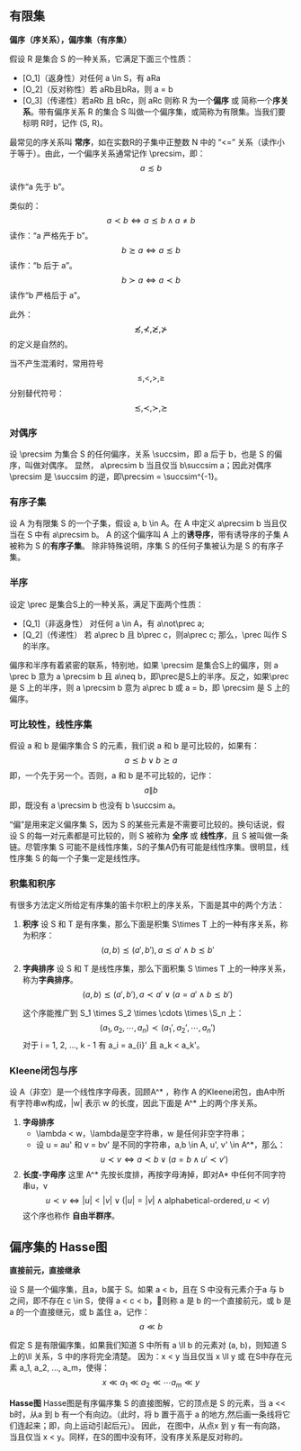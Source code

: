
## 有限集

**偏序（序关系），偏序集（有序集）**

假设 R 是集合 S 的一种关系，它满足下面三个性质：
  - [O_1]（返身性）对任何 a \in S，有 aRa
  - [O_2]（反对称性）若 aRb且bRa，则 a = b
  - [O_3]（传递性）若aRb 且 bRc，则 aRc
  则称 R 为一个**偏序** 或 简称一个**序关系**。带有偏序关系 R 的集合 S 叫做一个偏序集，或简称为有限集。当我们要标明 R时，记作 (S, R)。

最常见的序关系叫 **常序**，如在实数R的子集中正整数 N 中的 “<=” 关系（读作小于等于）。由此，一个偏序关系通常记作 \precsim，即：
$$
a \precsim b
$$

读作“a 先于 b”。

类似的：
$$
a \prec b \iff a \precsim b \land a \neq b
$$
读作：“a 严格先于 b”。
$$
b \succsim a \iff a \precsim b
$$
读作：“b 后于 a”。
$$
b \succ a \iff a \prec b
$$
读作“b 严格后于 a”。

此外：
$$
\not\precsim, \not\prec, \not\succsim, \not\succ
$$
的定义是自然的。

当不产生混淆时，常用符号
$$
\leq, <, >, \geq
$$
分别替代符号：
$$
\precsim, \prec, \succ, \succsim
$$

### 对偶序

设 \precsim 为集合 S 的任何偏序，关系 \succsim，即 a 后于 b，也是 S 的偏序，叫做对偶序。
显然， a\precsim b 当且仅当 b\succsim a；因此对偶序\precsim 是 \succsim 的逆，即\precsim = \succsim^{-1}。

### 有序子集

设 A 为有限集 S 的一个子集，假设 a, b \in A。在 A 中定义 a\precsim b 当且仅当在 S 中有 a\precsim b。
A 的这个偏序叫 A 上的**诱导序**，带有诱导序的子集 A 被称为 S 的**有序子集**。
除非特殊说明，序集 S 的任何子集被认为是 S 的有序子集。

### 半序

设定 \prec 是集合S上的一种关系，满足下面两个性质：
  - [Q_1]（非返身性） 对任何 a \in A，有 a\not\prec a;
  - [Q_2]（传递性） 若 a\prec b 且 b\prec c，则a\prec c;
  那么，\prec 叫作 S 的半序。

偏序和半序有着紧密的联系，特别地，如果 \precsim 是集合S上的偏序，则 a \prec b 意为 a \precsim b 且 a\neq b，即\prec是S上的半序。反之，如果\prec 是 S 上的半序，则 a \precsim b 意为 a\prec b 或 a = b，即 \precsim 是 S 上的偏序。

### 可比较性，线性序集

假设 a 和 b 是偏序集合 S 的元素，我们说 a 和 b 是可比较的，如果有：
$$
a \precsim b \lor b \succsim a
$$
即，一个先于另一个。否则，a 和 b 是不可比较的，记作：
$$
a \| b
$$
即，既没有 a \precsim b 也没有 b \succsim a。

“偏”是用来定义偏序集 S，因为 S 的某些元素是不需要可比较的。换句话说，假设 S 的每一对元素都是可比较的，则 S 被称为 **全序** 或 **线性序**，且 S 被叫做一条链。尽管序集 S 可能不是线性序集，S的子集A仍有可能是线性序集。很明显，线性序集 S 的每一个子集一定是线性序。

### 积集和积序

有很多方法定义所给定有序集的笛卡尔积上的序关系，下面是其中的两个方法：

  1. **积序**
     设 S 和 T 是有序集，那么下面是积集 S\times T 上的一种有序关系，称为积序：
     $$
     (a, b) \precsim (a', b'), a\precsim a' \land b \precsim b'
     $$

  2. **字典排序**
     设 S 和 T 是线性序集，那么下面积集 S \times T 上的一种序关系，称为**字典排序**。
     $$
     (a, b) \precsim (a', b'), a\prec a' \lor (a = a' \land b \precsim b')
     $$

     这个序能推广到 S_1 \times S_2 \times \cdots \times \S_n 上：
     $$
     (a_1, a_2, \cdots, a_n) \prec (a_1', a_2', \cdots, a_n')
     $$
     对于 i = 1, 2, ..., k - 1 有 a_i = a_{i}' 且 a_k < a_k'。

### Kleene闭包与序

设 A（非空）是一个线性序字母表，回顾A^* ，称作 A 的Kleene闭包，由A中所有字符串w构成，|w| 表示 w 的长度，因此下面是 A^* 上的两个序关系。
  1. **字母排序**
     - \lambda < w，\lambda是空字符串，w 是任何非空字符串；
     - 设 u = au' 和 v = bv' 是不同的字符串，a,b \in A, u', v' \in A^*，那么：
       $$
       u \prec v \iff a \prec b \lor (a = b \land u' \prec v')
       $$
  2. **长度-字母序**
     这里 A^* 先按长度排，再按字母涛掉，即对A* 中任何不同字符串u，v
     $$
     u \prec v \iff |u| < |v| \lor (|u| = |v| \land \text{alphabetical-ordered}, u \prec v)
     $$
     这个序也称作 **自由半群序**。

## 偏序集的 Hasse图

**直接前元，直接继承**

设 S 是一个偏序集，且a，b属于 S。如果 a < b，且在 S 中没有元素介于a 与 b 之间，即不存在 c \in S，使得 a < c < b，则称 a 是 b 的一个直接前元，或 b 是 a 的一个直接继元，或 b 盖住 a，记作：
$$
a \ll b
$$

假定 S 是有限偏序集，如果我们知道 S 中所有 a \ll b 的元素对 (a, b)，则知道 S 上的\ll 关系，S 中的序将完全清楚。
因为：x < y 当且仅当 x \ll y 或 在S中存在元素 a_1, a_2, ..., a_m，使得：
$$
x \ll a_1 \ll a_2 \ll \cdots a_m \ll y
$$

**Hasse图**
Hasse图是有序偏序集 S 的直接图解，它的顶点是 S 的元素，当 a << b时，从a 到 b 有一个有向边。（此时，将 b 置于高于 a 的地方,然后画一条线将它们连起来；即，向上运动引起后元）。
因此， 在图中，从点x 到 y 有一有向路，当且仅当 x < y。同样，在S的图中没有环，没有序关系是反对称的。
